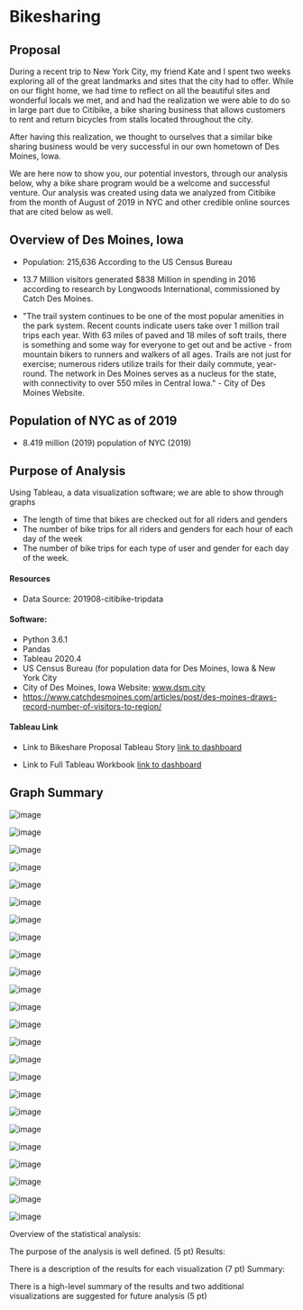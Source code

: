 # Bikesharing

## Proposal 

During a recent trip to New York City, my friend Kate and I spent two weeks exploring all of the great landmarks and sites that the city had to offer. While on our flight home, we had time to reflect on all the beautiful sites and wonderful locals we met, and and had the realization we were able to do so in large part due to Citibike, a bike sharing business that allows customers to rent and return bicycles from stalls located throughout the city. 

After having this realization, we thought to ourselves that a similar bike sharing business would be very successful in our own hometown of Des Moines, Iowa. 

We are here now to show you, our potential investors, through our analysis below, why a bike share program would be a welcome and successful venture. Our analysis was created using data we analyzed from Citibike from the month of August of 2019 in NYC and other credible online sources that are cited below as well.    

## Overview of Des Moines, Iowa

* Population: 215,636 According to the US Census Bureau 

* 13.7 Million visitors generated $838 Million in spending in 2016 according to research by Longwoods International, commissioned   by Catch Des Moines. 

* "The trail system continues to be one of the most popular amenities in the park system. Recent counts indicate users take over 1   million trail trips each year. With 63 miles of paved and 18 miles of soft trails, there is something and some way for everyone   to get out and be active - from mountain bikers to runners and walkers of all ages. Trails are not just for exercise; numerous     riders utilize trails for their daily commute, year-round. The network in Des Moines serves as a nucleus for the state, with       connectivity to over 550 miles in Central Iowa." - City of Des Moines Website.


## Population of NYC as of 2019

* 8.419 million (2019) population of NYC (2019) 

## Purpose of Analysis

Using Tableau, a data visualization software; we are able to show through graphs 

* The length of time that bikes are checked out for all riders and genders
* The number of bike trips for all riders and genders for each hour of each day of the week
* The number of bike trips for each type of user and gender for each day of the week.


#### Resources

* Data Source: 201908-citibike-tripdata

#### Software:

* Python 3.6.1
* Pandas
* Tableau 2020.4
* US Census Bureau (for population data for Des Moines, Iowa & New York City 
* City of Des Moines, Iowa Website: www.dsm.city 
* https://www.catchdesmoines.com/articles/post/des-moines-draws-record-number-of-visitors-to-region/

####  Tableau Link

* Link to Bikeshare Proposal Tableau Story 
[link to dashboard](https://10ay.online.tableau.com/t/janolin/views/bikesharing/BIKESHAREPROPOSAL/josefanolin@gmail.com/7091beae-ff1f-4c0a-a4cd-24094643e869?:display_count=n&:showVizHome=n&:origin=viz_share_link)

* Link to Full Tableau Workbook 
[link to dashboard](https://10ay.online.tableau.com/#/site/janolin/workbooks/799809?:origin=card_share_link)


## Graph Summary


![image](https://drive.google.com/uc?export=view&id=1fzot6j08rz7pbQLGLvqqkkuW4BVpOG2Y)

![image](https://drive.google.com/uc?export=view&id=1kHZZ6pmB1oYr6H-c-j81vUpU5SPm23pr)

![image](https://drive.google.com/uc?export=view&id=1-3arRWKIMd--3Fzq2RT0h7PQ913YlGHZ)

![image](https://drive.google.com/uc?export=view&id=1ByqxUy_hAwRBt8pAr_pPV717QxHrJ_gy)

![image](https://drive.google.com/uc?export=view&id=1OuEM_hjUMibINTc7v_fKy_f4GxU8hd4B)

![image](https://drive.google.com/uc?export=view&id=1p2LaHLXpMWRtYw9RiiBY3Umfjbyhe_PJ)

![image](https://drive.google.com/uc?export=view&id=18W0Edb47eAlAEwIm1fhCqvXQTk_FyNXP)

![image](https://drive.google.com/uc?export=view&id=1718koCYQBRHexhrC8D2dPE2htEgZjiH2)

![image](https://drive.google.com/uc?export=view&id=1Um12tUsDbNeoqMLhklC9_Y9c5JnlOFdj)

![image](https://drive.google.com/uc?export=view&id=13h5cXy1WpaxpEwSp3WjYfbNMoRu7VGFY)

![image](https://drive.google.com/uc?export=view&id=1KwShtipmTd0Weeszjzm5M0c8W9gUAe03)

![image](https://drive.google.com/uc?export=view&id=1LMJkBoYC7ziKeBuVK9QkOYCQATEQ3X2G)

![image](https://drive.google.com/uc?export=view&id=12MY_HmMLApuh5jUhnGom45jnzvfegHty)

![image](https://drive.google.com/uc?export=view&id=1P80mxAhQUFNXr4-BDvaA-rUjx9S2by4b)

![image](https://drive.google.com/uc?export=view&id=1Fu-9OaiibkKWx5bgwN0zAOgP48Avz8HW)

![image](https://drive.google.com/uc?export=view&id=1ceXKghp8R8xPvCnzkhi5Q-jnJa7IX8Ft)

![image](https://drive.google.com/uc?export=view&id=121IMEQVs623k6eu8EPDExYP0UzxoaSl5)

![image](https://drive.google.com/uc?export=view&id=1py9qRa9mlH8v0h-aS2bb8ksRq7F9lXP_)

![image](https://drive.google.com/uc?export=view&id=1dSeTkz89R9dt7k28PHHe0930oWcKglIK)

![image](https://drive.google.com/uc?export=view&id=1Ywi9_ml2RE7Xx1pNLAcucOgJ-uohxFmZ)

![image](https://drive.google.com/uc?export=view&id=1MkXFLkf7LGhWznuedMhhSyIuzPnmqLzp)

![image](https://drive.google.com/uc?export=view&id=1Zw5JUm6R8Mw1qGd1d-AZCkRDAK_HZ8Lp)

![image](https://drive.google.com/uc?export=view&id=1qF7ecHiblD6yZ5Gh4mH8mdwpwp5cNMzq)

![image](https://drive.google.com/uc?export=view&id=1qhI2wYOfPddOZYh3lqz_oQcXEPnAZqiT)




Overview of the statistical analysis:

The purpose of the analysis is well defined. (5 pt)
Results:

There is a description of the results for each visualization (7 pt)
Summary:

There is a high-level summary of the results and two additional visualizations are suggested for future analysis (5 pt)

